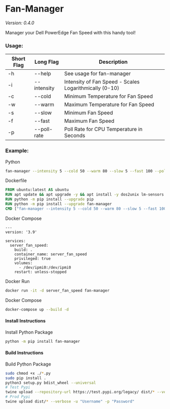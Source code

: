 # Fan-Manager
*Version: 0.4.0*

Manager your Dell PowerEdge Fan Speed with this handy tool!

### Usage:
| Short Flag | Long Flag   | Description                                            |
|------------|-------------|--------------------------------------------------------|
| -h         | --help      | See usage for fan-manager                              | 
| -i         | --intensity | Intensity of Fan Speed - Scales Logarithmically (0-10) | 
| -c         | --cold      | Minimum Temperature for Fan Speed                      | 
| -w         | --warm      | Maximum Temperature for Fan Speed                      | 
| -s         | --slow      | Minimum Fan Speed                                      | 
| -f         | --fast      | Maximum Fan Speed                                      | 
| -p         | --poll-rate | Poll Rate for CPU Temperature in Seconds               | 

### Example:

Python
```bash
fan-manager --intensity 5 --cold 50 --warm 80 --slow 5 --fast 100 --poll-rate 24
```

Dockerfile
```dockerfile
FROM ubuntu:latest AS ubuntu
RUN apt update && apt upgrade -y && apt install -y dos2unix lm-sensors ipmitool wget curl git python3 python-is-python3 python3-pip gcc
RUN python -m pip install --upgrade pip
RUN python -m pip install --upgrade fan-manager
CMD ["fan-manager --intensity 5 --cold 50 --warm 80 --slow 5 --fast 100 --poll-rate 24"]
```

Docker Compose
```docker-compose
---
version: '3.9'

services:
  server_fan_speed:
    build: .
    container_name: server_fan_speed
    privileged: true
    volumes:
      - /dev/ipmi0:/dev/ipmi0
    restart: unless-stopped
```

Docker Run
```bash
docker run -it -d server_fan_speed fan-manager
```

Docker Compose
```bash
docker-compose up --build -d
```

#### Install Instructions
Install Python Package

```bash
python -m pip install fan-manager
```

#### Build Instructions
Build Python Package

```bash
sudo chmod +x ./*.py
sudo pip install .
python3 setup.py bdist_wheel --universal
# Test Pypi
twine upload --repository-url https://test.pypi.org/legacy/ dist/* --verbose -u "Username" -p "Password"
# Prod Pypi
twine upload dist/* --verbose -u "Username" -p "Password"
```
